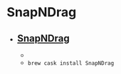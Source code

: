 # SnapNDrag
- [SnapNDrag](https://www.yellowmug.com/snapndrag/)
  -  
  - 
  - `brew cask install SnapNDrag`
